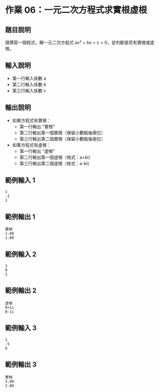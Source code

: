 # 作業 06：一元二次方程式求實根虛根

## 題目說明
請撰寫一個程式，解一元二次方程式 ax² + bx + c = 0，並判斷是否有實根或虛根。

## 輸入說明
- 第一行輸入係數 a
- 第二行輸入係數 b
- 第三行輸入係數 c

## 輸出說明
- 如果方程式有實根：
  - 第一行輸出 "實根"
  - 第二行輸出第一個實根（保留小數點後兩位）
  - 第三行輸出第二個實根（保留小數點後兩位）
- 如果方程式有虛根：
  - 第一行輸出 "虛根"
  - 第二行輸出第一個虛根（格式：a+bi）
  - 第三行輸出第二個虛根（格式：a-bi）

## 範例輸入 1
```
1
-2
1
```

## 範例輸出 1
```
實根
1.00
1.00
```

## 範例輸入 2
```
1
0
1
```

## 範例輸出 2
```
虛根
0+1i
0-1i
```

## 範例輸入 3
```
1
-5
6
```

## 範例輸出 3
```
實根
3.00
2.00
``` 